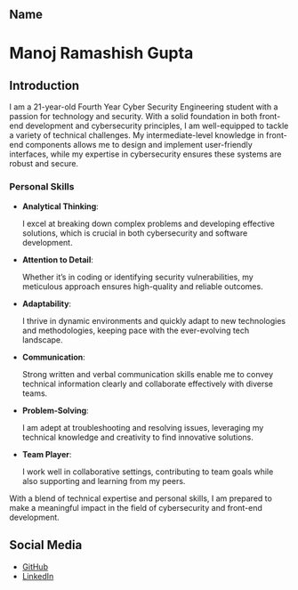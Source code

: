 ## Name
<H1>Manoj Ramashish Gupta</h1>


## Introduction

<P>I am a 21-year-old Fourth Year Cyber Security Engineering student with a passion for technology and security. With a solid foundation in both front-end development and cybersecurity principles, I am well-equipped to tackle a variety of technical challenges. My intermediate-level knowledge in front-end components allows me to design and implement user-friendly interfaces, while my expertise in cybersecurity ensures these systems are robust and secure.</P>

### Personal Skills

- **Analytical Thinking**: <p>I excel at breaking down complex problems and developing effective solutions, which is crucial in both cybersecurity and software development.</P>
  
- **Attention to Detail**:<P> Whether it’s in coding or identifying security vulnerabilities, my meticulous approach ensures high-quality and reliable outcomes.</P>

- **Adaptability**:<p> I thrive in dynamic environments and quickly adapt to new technologies and methodologies, keeping pace with the ever-evolving tech landscape.</p>

- **Communication**: <p>Strong written and verbal communication skills enable me to convey technical information clearly and collaborate effectively with diverse teams.</p>

- **Problem-Solving**: <p>I am adept at troubleshooting and resolving issues, leveraging my technical knowledge and creativity to find innovative solutions.</p>

- **Team Player**: </p>I work well in collaborative settings, contributing to team goals while also supporting and learning from my peers.</p>

<p>With a blend of technical expertise and personal skills, I am prepared to make a meaningful impact in the field of cybersecurity and front-end development.</P>

## Social Media
- [GitHub](https://github.com/Manojgupta103)
- [LinkedIn](https://www.linkedin.com/in/manoj-ramashish-gupta/)